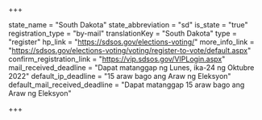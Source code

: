 +++

state_name = "South Dakota"
state_abbreviation = "sd"
is_state = "true"
registration_type = "by-mail"
translationKey = "South Dakota"
type = "register"
hp_link = "https://sdsos.gov/elections-voting/"
more_info_link = "https://sdsos.gov/elections-voting/voting/register-to-vote/default.aspx"
confirm_registration_link = "https://vip.sdsos.gov/VIPLogin.aspx"
mail_received_deadline = "Dapat matanggap ng Lunes, ika-24 ng Oktubre 2022"
default_ip_deadline = "15 araw bago ang Araw ng Eleksyon"
default_mail_received_deadline = "Dapat matanggap 15 araw bago ang Araw ng Eleksyon"

+++